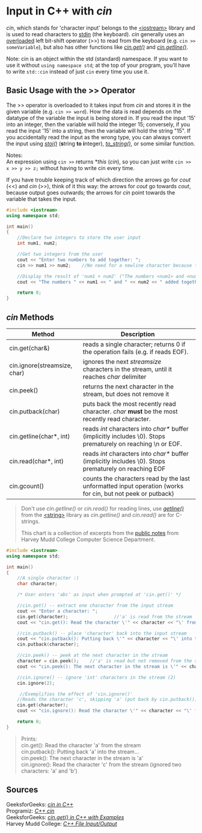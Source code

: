 # Input in C++ with _cin_
_cin_, which stands for 'character input' belongs to the [\<iostream\>](https://en.cppreference.com/w/cpp/header/iostream) library and is used to read characters to [stdin](http://www.cs.kent.edu/~durand/CS1/Notes/06_IO/cs1_io.html) (the keyboard). _cin_ generally uses an [overloaded](https://www.tutorialspoint.com/cplusplus/cpp_overloading.htm) 
left bit-shift operator (>>) to read from the keyboard (e.g. `cin >> someVariable`), but also has other functions like [_cin.get()_](https://www.geeksforgeeks.org/cin-get-in-c-with-examples/) 
and [_cin.getline()_](https://www.includehelp.com/cpp-programs/cpp-program-to-read-string-using-cin-getline.aspx). 

Note: cin is an object within the std (standard) namespace. If you want to use it without `using namespace std`; at the top of your program, you'll have to write `std::cin` instead of just `cin` every time you use it.

## Basic Usage with the >> Operator
The >> operator is overloaded to it takes input from _cin_ and stores it in the given variable (e.g. `cin >> word`). How the data is read depends on the 
datatype of the variable the input is being stored in. If you read the input '15' into an integer, then the variable will hold the integer 15; conversely, if you read the 
input '15' into a string, then the variable will hold the string "15". If you accidentally read the input as the wrong type, you can always convert the input using 
[_stoi()_](https://en.cppreference.com/w/cpp/string/basic_string/stol) (**s**tring **to** **i**nteger), [_to\_string()_](https://www.cplusplus.com/reference/string/to_string/),
or some similar function.

Notes: <br />
An expression using `cin >>` returns \*_this_ (_cin_), so you can just write `cin >> x >> y >> z;` without having
to write cin every time.

If you have trouble keeping track of which direction the arrows go for _cout_ (<<) and _cin_ (>>), think of it this way: the arrows for _cout_ go towards _cout_, because output
goes outwards; the arrows for _cin_ point towards the variable that takes the input.

```C++
#include <iostream>
using namespace std;

int main()
{
    //Declare two integers to store the user input
    int num1, num2;

    //Get two integers from the user
    cout << "Enter two numbers to add together: ";
    cin >> num1 >> num2;    //No need for a newline character because the user confirms input by pressing enter (\n)

    //Display the result of 'num1 + num2' ("The numbers <num1> and <num2> added together is: <num1 + num2>")
    cout << "The numbers " << num1 << " and " << num2 << " added together is: " << num1 + num2 << '\n';

    return 0;
}
```

## _cin_ Methods
| Method | Description |
| ------ | ----------- |
| cin.get(char&) | reads a single character; returns 0 if the operation fails (e.g. if reads EOF). |
| cin.ignore(streamsize, char) | ignores the next _streamsize_ characters in the stream, until it reaches _char_ delimiter |
| cin.peek() | returns the next character in the stream, but does not remove it |
| cin.putback(char) | puts back the most recently read character. _char_ **must** be the most recently read character. |
| cin.getline(char\*, int) | reads _int_ characters into _char\*_ buffer (implicitly includes \\0). Stops prematurely on reaching \\n or EOF. |
| cin.read(char\*, int) | reads _int_ characters into _char\*_ buffer (implicitly includes \\0). Stops prematurely on reaching EOF |
| cin.gcount() | counts the characters read by the last unformatted input operation (works for cin, but not peek or putback) |
> Don't use _cin.getline()_ or _cin.read()_ for reading lines, use [_getline()_](https://www.geeksforgeeks.org/getline-string-c/) 
> from the [\<string\>](https://en.cppreference.com/w/cpp/header/string) library as _cin.getline()_ and _cin.read()_ are for C-strings.
>
> This chart is a collection of excerpts from the [public notes](https://www.cs.hmc.edu/~geoff/classes/hmc.cs070.200109/notes/io.html) from Harvey Mudd College Computer Science Department.

```C++
#include <iostream>
using namespace std;

int main()
{
    //A single character :)
    char character;

    /* User enters 'abc' as input when prompted at 'cin.get()' */

    //cin.get() -- extract one character from the input stream
    cout << "Enter a character: ";
    cin.get(character);                 //'a' is read from the stream
    cout << "cin.get(): Read the character \'" << character << "\' from the stream\n";

    //cin.putback() -- place 'character' back into the input stream
    cout << "cin.putback(): Putting back \'" << character << "\' into the stream...\n";
    cin.putback(character);

    //cin.peek() -- peek at the next character in the stream
    character = cin.peek();    //'a' is read but not removed from the stream
    cout << "cin.peek(): The next character in the stream is \'" << character << "\'\n";

    //cin.ignore() -- ignore 'int' characters in the stream (2)
    cin.ignore(2);

     //Exemplifies the effect of 'cin.ignore()'
    //Reads the character 'c', skipping 'a' (put back by cin.putback()) as wel as the next character 'b'
    cin.get(character);
    cout << "cin.ignore(): Read the character \'" << character << "\' from the stream (ignored two characters: \'a\' and \'b\')\n";

    return 0;
}
```
> Prints: <br />
> cin.get(): Read the character 'a' from the stream <br />
> cin.putback(): Putting back 'a' into the stream... <br />
> cin.peek(): The next character in the stream is 'a' <br />
> cin.ignore(): Read the character 'c' from the stream (ignored two characters: 'a' and 'b') <br />

## Sources
GeeksforGeeks: [_cin in C++_](https://www.geeksforgeeks.org/cin-in-c/) <br />
Programiz: [_C++ cin_](https://www.programiz.com/cpp-programming/library-function/iostream/cin) <br />
GeeksforGeeks: [_cin.get() in C++ with Examples_](https://www.geeksforgeeks.org/cin-get-in-c-with-examples/) <br />
Harvey Mudd College: [_C++ File Input/Output_](https://www.cs.hmc.edu/~geoff/classes/hmc.cs070.200109/notes/io.html) <br />
